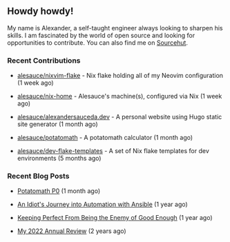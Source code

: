 ## Howdy howdy!

My name is Alexander, a self-taught engineer always looking to sharpen his skills. I am fascinated by the world of open source and looking for opportunities to contribute. You can also find me on [Sourcehut](https://sr.ht/~crow-magnon/).

### Recent Contributions

- [alesauce/nixvim-flake](https://github.com/alesauce/nixvim-flake) - Nix flake holding all of my Neovim configuration (1 week ago)

- [alesauce/nix-home](https://github.com/alesauce/nix-home) - Alesauce&#39;s machine(s), configured via Nix (1 week ago)

- [alesauce/alexandersauceda.dev](https://github.com/alesauce/alexandersauceda.dev) - A personal website using Hugo static site generator (1 month ago)

- [alesauce/potatomath](https://github.com/alesauce/potatomath) - A potatomath calculator (1 month ago)

- [alesauce/dev-flake-templates](https://github.com/alesauce/dev-flake-templates) - A set of Nix flake templates for dev environments (5 months ago)


### Recent Blog Posts

 - [Potatomath P0](https://alexandersauceda.dev/posts/potatomath-p0/) (1 month ago)

 - [An Idiot&#39;s Journey into Automation with Ansible](https://alexandersauceda.dev/posts/creating-ansible-homelab-roles/) (1 year ago)

 - [Keeping Perfect From Being the Enemy of Good Enough](https://alexandersauceda.dev/posts/perfect-as-enemy/) (1 year ago)

 - [My 2022 Annual Review](https://alexandersauceda.dev/posts/annual-review/) (2 years ago)

